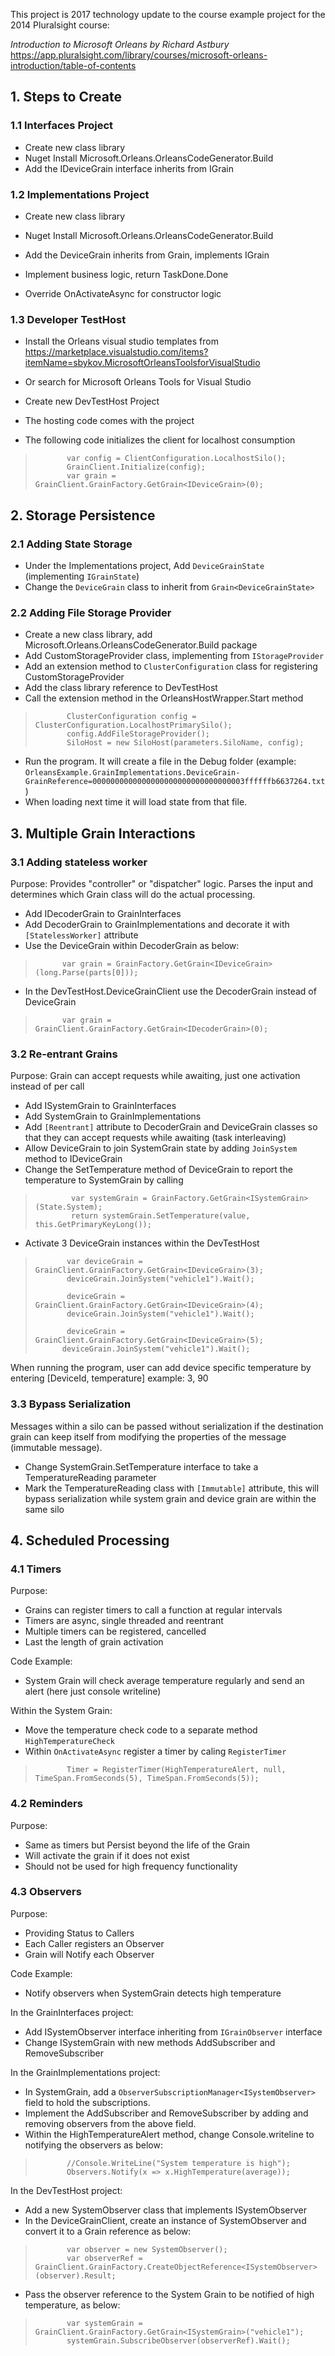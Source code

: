This project is 2017 technology update to the course example project for the 2014 Pluralsight course:

*Introduction to Microsoft Orleans by Richard Astbury*
https://app.pluralsight.com/library/courses/microsoft-orleans-introduction/table-of-contents




## 1. Steps to Create

### 1.1 Interfaces Project 

-  Create new class library
-  Nuget Install Microsoft.Orleans.OrleansCodeGenerator.Build
-  Add the IDeviceGrain interface inherits from IGrain

### 1.2 Implementations Project

-  Create new class library
-  Nuget Install Microsoft.Orleans.OrleansCodeGenerator.Build
-  Add the DeviceGrain inherits from Grain, implements IGrain
 
- Implement business logic, return TaskDone.Done
- Override OnActivateAsync for constructor logic

### 1.3 Developer TestHost

- Install the Orleans visual studio templates from https://marketplace.visualstudio.com/items?itemName=sbykov.MicrosoftOrleansToolsforVisualStudio
- Or search for Microsoft Orleans Tools for Visual Studio 

- Create new DevTestHost Project
- The hosting code comes with the project

- The following code initializes the client for localhost consumption

>            var config = ClientConfiguration.LocalhostSilo();
>            GrainClient.Initialize(config);
>            var grain = GrainClient.GrainFactory.GetGrain<IDeviceGrain>(0);

## 2. Storage Persistence

### 2.1 Adding State Storage

- Under the Implementations project, Add `DeviceGrainState` (implementing `IGrainState`)
- Change the `DeviceGrain` class to inherit from `Grain<DeviceGrainState>`

### 2.2 Adding File Storage Provider

- Create a new class library, add Microsoft.Orleans.OrleansCodeGenerator.Build package
- Add CustomStorageProvider class, implementing from `IStorageProvider`
- Add an extension method to `ClusterConfiguration` class for registering CustomStorageProvider
- Add the class library reference to DevTestHost
- Call the extension method in the OrleansHostWrapper.Start method

>            ClusterConfiguration config = ClusterConfiguration.LocalhostPrimarySilo();
>            config.AddFileStorageProvider();
>            SiloHost = new SiloHost(parameters.SiloName, config);

- Run the program. It will create a file in the Debug folder (example: `OrleansExample.GrainImplementations.DeviceGrain-GrainReference=0000000000000000000000000000000003ffffffb6637264.txt`)
- When loading next time it will load state from that file.

## 3. Multiple Grain Interactions

### 3.1 Adding stateless worker

Purpose: Provides "controller" or "dispatcher" logic. Parses the input and determines which Grain class will do the actual processing.

- Add IDecoderGrain to GrainInterfaces
- Add DecoderGrain to GrainImplementations and decorate it with `[StatelessWorker]` attribute
- Use the DeviceGrain within DecoderGrain as below:

>           var grain = GrainFactory.GetGrain<IDeviceGrain>(long.Parse(parts[0]));

- In the DevTestHost.DeviceGrainClient use the DecoderGrain instead of DeviceGrain

>           var grain = GrainClient.GrainFactory.GetGrain<IDecoderGrain>(0);

### 3.2  Re-entrant Grains

Purpose: Grain can accept requests while awaiting, just one activation instead of per call

- Add ISystemGrain to GrainInterfaces
- Add SystemGrain to GrainImplementations 
- Add `[Reentrant]` attribute to DecoderGrain and DeviceGrain classes so that they can accept requests while awaiting (task interleaving)
- Allow DeviceGrain to join SystemGrain state by adding `JoinSystem` method to IDeviceGrain
- Change the SetTemperature method of DeviceGrain to report the temperature to SystemGrain by calling

>             var systemGrain = GrainFactory.GetGrain<ISystemGrain>(State.System);
>             return systemGrain.SetTemperature(value, this.GetPrimaryKeyLong());

- Activate 3 DeviceGrain instances within the DevTestHost

>            var deviceGrain = GrainClient.GrainFactory.GetGrain<IDeviceGrain>(3);
>            deviceGrain.JoinSystem("vehicle1").Wait();
>
>            deviceGrain = GrainClient.GrainFactory.GetGrain<IDeviceGrain>(4);
>            deviceGrain.JoinSystem("vehicle1").Wait();
>
>            deviceGrain = GrainClient.GrainFactory.GetGrain<IDeviceGrain>(5);
>           deviceGrain.JoinSystem("vehicle1").Wait();

When running the program, user can add device specific temperature by entering [DeviceId, temperature] 
example: 3, 90

### 3.3 Bypass Serialization

Messages within a silo can be passed without serialization if the destination grain can keep itself from modifying the properties of the message (immutable message).

- Change SystemGrain.SetTemperature interface to take a TemperatureReading parameter
- Mark the TemperatureReading class with `[Immutable]` attribute, this will bypass serialization while system grain and device grain are within the same silo


## 4. Scheduled Processing

### 4.1 Timers 

Purpose:
- Grains can register timers to call a function at regular intervals
- Timers are async, single threaded and reentrant 
- Multiple timers can be registered, cancelled
- Last the length of grain activation

Code Example: 
- System Grain will check average temperature regularly and send an alert (here just console writeline)

Within the System Grain:
- Move the temperature check code to a separate method `HighTemperatureCheck`
- Within `OnActivateAsync` register a timer by caling `RegisterTimer`

>            Timer = RegisterTimer(HighTemperatureAlert, null, TimeSpan.FromSeconds(5), TimeSpan.FromSeconds(5));


### 4.2 Reminders

Purpose:
- Same as timers but Persist beyond the life of the Grain
- Will activate the grain if it does not exist
- Should not be used for high frequency functionality

### 4.3 Observers

Purpose:
- Providing Status to Callers
- Each Caller registers an Observer
- Grain will Notify each Observer

Code Example: 
- Notify observers when SystemGrain detects high temperature

In the GrainInterfaces project:
- Add ISystemObserver interface inheriting from `IGrainObserver` interface
- Change ISystemGrain with new methods AddSubscriber and RemoveSubscriber

In the GrainImplementations project:
- In SystemGrain, add a `ObserverSubscriptionManager<ISystemObserver>` field to hold the subscriptions.
- Implement the AddSubscriber and RemoveSubscriber by adding and removing observers from the above field.
- Within the HighTemperatureAlert method, change Console.writeline to notifying the observers as below:

>            //Console.WriteLine("System temperature is high");
>            Observers.Notify(x => x.HighTemperature(average));

In the DevTestHost project:
- Add a new SystemObserver class that implements ISystemObserver
- In the DeviceGrainClient, create an instance of SystemObserver and convert it to a Grain reference as below:

>            var observer = new SystemObserver();
>            var observerRef = GrainClient.GrainFactory.CreateObjectReference<ISystemObserver>(observer).Result;

- Pass the observer reference to the System Grain to be notified of high temperature, as below:

>            var systemGrain = GrainClient.GrainFactory.GetGrain<ISystemGrain>("vehicle1");
>            systemGrain.SubscribeObserver(observerRef).Wait();









